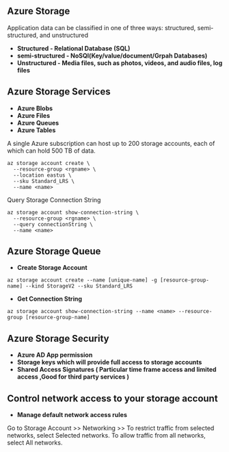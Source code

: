 ## Azure Storage

Application data can be classified in one of three ways: structured, semi-structured, and unstructured

* **Structured - Relational Database (SQL)**
* **semi-structured - NoSQl(Key/value/document/Grpah Databases)**
* **Unstructured - Media files, such as photos, videos, and audio files, log files**

Azure Storage Services
-----------------------
* **Azure Blobs**
* **Azure Files**
* **Azure Queues**
* **Azure Tables**

A single Azure subscription can host up to 200 storage accounts, each of which can hold 500 TB of data.

```
az storage account create \
  --resource-group <rgname> \
  --location eastus \
  --sku Standard_LRS \
  --name <name>
```

Query Storage Connection String

```
az storage account show-connection-string \
  --resource-group <rgname> \
  --query connectionString \
  --name <name>

```
## Azure Storage Queue

* **Create Storage Account**

```
az storage account create --name [unique-name] -g [resource-group-name] --kind StorageV2 --sku Standard_LRS

```

* **Get Connection String**

```
az storage account show-connection-string --name <name> --resource-group [resource-group-name]
```
## Azure Storage Security

* **Azure AD App permission**
* **Storage keys which will provide full access to storage accounts**
* **Shared Access Signatures ( Particular time frame access and limited access ,Good for third party services )**

## Control network access to your storage account

* **Manage default network access rules**


Go to Storage Account >> Networking >> To restrict traffic from selected networks, select Selected networks. To allow traffic from all networks, select All networks.
